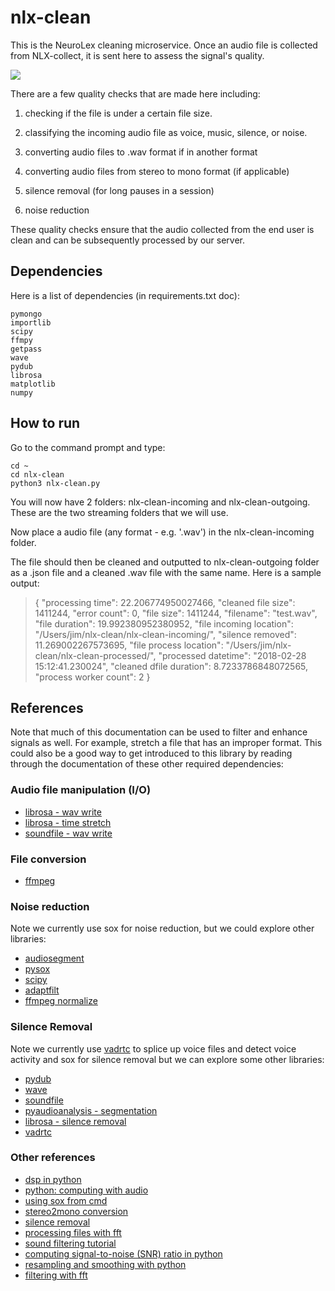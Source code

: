 # nlx-clean
This is the NeuroLex cleaning microservice. Once an audio file is collected from NLX-collect, it is sent here to assess the signal's quality. 

![](https://media.giphy.com/media/njF0UzDcz6PuM/giphy.gif)

There are a few quality checks that are made here including: 

1. checking if the file is under a certain file size.

2. classifying the incoming audio file as voice, music, silence, or noise. 

3. converting audio files to .wav format if in another format

4. converting audio files from stereo to mono format (if applicable) 

5. silence removal (for long pauses in a session) 

6. noise reduction 

These quality checks ensure that the audio collected from the end user is clean and can be subsequently processed by our server. 

## Dependencies

Here is a list of dependencies (in requirements.txt doc):

    pymongo
    importlib
    scipy
    ffmpy
    getpass
    wave
    pydub
    librosa
    matplotlib
    numpy
    
## How to run

Go to the command prompt and type:

    cd ~
    cd nlx-clean
    python3 nlx-clean.py 
    
You will now have 2 folders: nlx-clean-incoming and nlx-clean-outgoing. These are the two streaming folders that we will use.

Now place a audio file (any format - e.g. '.wav') in the nlx-clean-incoming folder. 

The file should then be cleaned and outputted to nlx-clean-outgoing folder as a .json file and a cleaned .wav file with the same name. Here is a sample output:

> {
>   "processing time": 22.206774950027466,
>   "cleaned file size": 1411244,
>   "error count": 0,
>   "file size": 1411244,
>   "filename": "test.wav",
>   "file duration": 19.992380952380952,
>   "file incoming location": "/Users/jim/nlx-clean/nlx-clean-incoming/",
>   "silence removed": 11.269002267573695,
>   "file process location": "/Users/jim/nlx-clean/nlx-clean-processed/",
>   "processed datetime": "2018-02-28 15:12:41.230024",
>   "cleaned dfile duration": 8.7233786848072565,
>   "process worker count": 2
> }

## References

Note that much of this documentation can be used to filter and enhance signals as well. For example, stretch a file that has an improper format. This could also be a good way to get introduced to this library by reading through the documentation of these other required dependencies:

### Audio file manipulation (I/O)

* [librosa - wav write](https://librosa.github.io/librosa/ioformats.html)
* [librosa - time stretch](https://librosa.github.io/librosa/generated/librosa.effects.time_stretch.html)
* [soundfile - wav write](https://pysoundfile.readthedocs.io/en/0.9.0/)

### File conversion

* [ffmpeg](https://www.ffmpeg.org/ffmpeg-all.html)

### Noise reduction 

Note we currently use sox for noise reduction, but we could explore other libraries:

* [audiosegment](https://media.readthedocs.org/pdf/audiosegment/latest/audiosegment.pdf)
* [pysox](https://media.readthedocs.org/pdf/pysox/latest/pysox.pdf) 
* [scipy](https://docs.scipy.org/doc/scipy/reference/signal.html) 
* [adaptfilt](https://pypi.python.org/pypi/adaptfilt)
* [ffmpeg normalize](https://pypi.python.org/pypi/ffmpeg-normalize/0.5.1)

### Silence Removal 

Note we currently use [vadrtc](https://github.com/wiseman/py-webrtcvad) to splice up voice files and detect voice activity and sox for silence removal but we can explore some other libraries:

* [pydub](https://github.com/jiaaro/pydub)
* [wave](https://stackoverflow.com/questions/875476/editing-a-wav-files-using-python)
* [soundfile](https://pypi.python.org/pypi/SoundFile/0.8.1)
* [pyaudioanalysis - segmentation](https://github.com/tyiannak/pyAudioAnalysis/wiki/5.-Segmentation)
* [librosa - silence removal](https://librosa.github.io/librosa/generated/librosa.effects.trim.html)
* [vadrtc](https://github.com/wiseman/py-webrtcvad)

### Other references

* [dsp in python](http://pythonforengineers.com/audio-and-digital-signal-processingdsp-in-python/)
* [python: computing with audio](http://www.cs.bu.edu/courses/cs101b1/slides/CS101.Lect28.Python.Audio.ppt.pdf)
* [using sox from cmd](https://stackoverflow.com/questions/48414889/how-do-i-convert-a-4-channel-stereo-file-to-mono-in-python)
* [stereo2mono conversion](https://stackoverflow.com/questions/30401042/stereo-to-mono-wav-in-python)
* [silence removal](https://stackoverflow.com/questions/29547218/remove-silence-at-the-beginning-and-at-the-end-of-wave-files-with-pydub)
* [processing files with fft](https://stackoverflow.com/questions/29544563/how-to-convert-complex-numbers-back-into-normal-numbers-after-performing-fft)
* [sound filtering tutorial](https://rsmith.home.xs4all.nl/miscellaneous/filtering-a-sound-recording.html)
* [computing signal-to-noise (SNR) ratio in python](https://m.garysieling.com/blog/compute-signal-noise-ratio-audio-files-python)
* [resampling and smoothing with python](http://urinieto.com/2011/05/audio-resampling-in-python/)
* [filtering with fft](http://exnumerus.blogspot.com/2011/12/how-to-remove-noise-from-signal-using.html?m=1)
